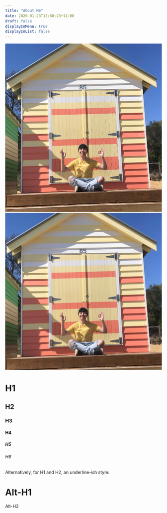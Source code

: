```yaml
---
title: "About Me"
date: 2020-01-23T13:50:23+11:00
draft: false    
displayInMenu: true
displayInList: false
---
```

![alt text](https://raw.githubusercontent.com/friedchicken1/summer-studio/master/data/img/about.jpg)
![alt text](https://raw.githubusercontent.com/friedchicken1/summer-studio/master/data/img/about1.jpg)
# H1
## H2
### H3
#### H4
##### H5
###### H6

Alternatively, for H1 and H2, an underline-ish style:

Alt-H1
======

Alt-H2
